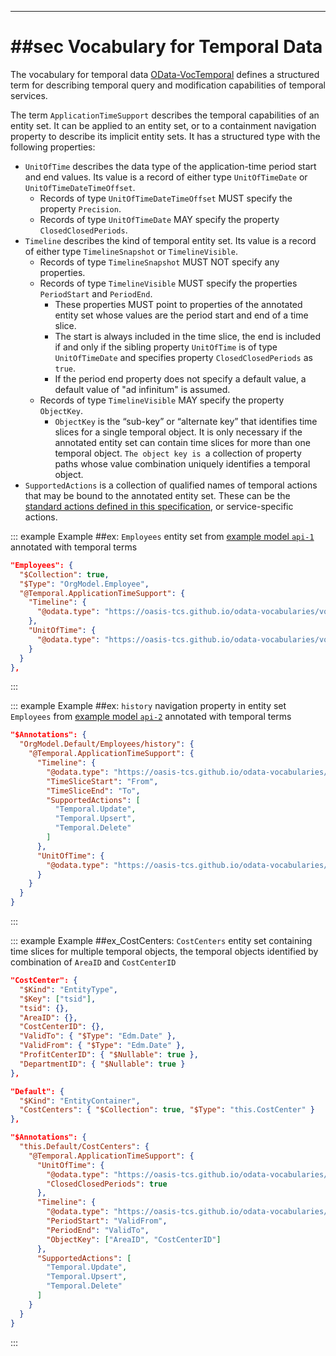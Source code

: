 
-------

# ##sec Vocabulary for Temporal Data

The vocabulary for temporal data [OData-VocTemporal](#ODataVocTemporal)
defines a structured term for describing temporal query and modification
capabilities of temporal services.

The term `ApplicationTimeSupport` describes the temporal capabilities of
an entity set. It can be applied to an entity set, or to a containment
navigation property to describe its implicit entity sets. It has a
structured type with the following properties:

- `UnitOfTime` describes the data type of
  the application-time period start and end values. Its value is a record
  of either type `UnitOfTimeDate` or `UnitOfTimeDateTimeOffset`.
  - Records of type `UnitOfTimeDateTimeOffset` MUST specify the property `Precision`.
  - Records of type `UnitOfTimeDate` MAY specify the property `ClosedClosedPeriods`.
- `Timeline` describes the kind of
  temporal entity set. Its value is a record of either type
  `TimelineSnapshot` or `TimelineVisible`.
  - Records of type `TimelineSnapshot` MUST NOT specify any properties.
  - Records of type `TimelineVisible` MUST specify the properties `PeriodStart` and `PeriodEnd`.
    - These properties MUST point to
      properties of the annotated entity set whose values are the period start
      and end of a time slice.
    - The start is always included in the
      time slice, the end is included if and only if the sibling property
      `UnitOfTime` is of type `UnitOfTimeDate` and specifies property
      `ClosedClosedPeriods` as `true`.
    - If the period end property does not
      specify a default value, a default value of "ad infinitum" is assumed.
  - Records of type `TimelineVisible` MAY specify the property `ObjectKey`.
    - `ObjectKey` is the “sub-key” or “alternate key” that identifies time slices for a single temporal object. 
      It is only necessary if the annotated entity set can contain time slices
      for more than one temporal object. `The object key is `a collection of
      property paths whose value combination uniquely identifies a temporal
      object.
- `SupportedActions` is a collection of
  qualified names of temporal actions that may be bound to the annotated
  entity set. These can be the [standard actions defined in this specification](#ModifyingTemporalData),
  or service-specific actions.

::: example
Example ##ex: `Employees` entity set from [example model `api-1`](#api1)
annotated with temporal terms
```json
"Employees": {
  "$Collection": true,
  "$Type": "OrgModel.Employee",
  "@Temporal.ApplicationTimeSupport": {
    "Timeline": {
      "@odata.type": "https://oasis-tcs.github.io/odata-vocabularies/vocabularies/Org.OData.Temporal.V1.json#Temporal.TimelineSnapshot"
    },
    "UnitOfTime": {
      "@odata.type": "https://oasis-tcs.github.io/odata-vocabularies/vocabularies/Org.OData.Temporal.V1.json#Temporal.UnitOfTimeDate"
    }
  }
},
```
:::

::: example
Example ##ex: `history` navigation property in entity set `Employees` from
[example model `api-2`](#api2) annotated with temporal terms
```json
"$Annotations": {
  "OrgModel.Default/Employees/history": {
    "@Temporal.ApplicationTimeSupport": {
      "Timeline": {
        "@odata.type": "https://oasis-tcs.github.io/odata-vocabularies/vocabularies/Org.OData.Temporal.V1.json#Temporal.TimelineVisible",
        "TimeSliceStart": "From",
        "TimeSliceEnd": "To",
        "SupportedActions": [
          "Temporal.Update",
          "Temporal.Upsert",
          "Temporal.Delete"
        ]
      },
      "UnitOfTime": {
        "@odata.type": "https://oasis-tcs.github.io/odata-vocabularies/vocabularies/Org.OData.Temporal.V1.json#Temporal.UnitOfTimeDate"
      }
    }
  }
}
```
:::

::: example
Example ##ex_CostCenters: `CostCenters` entity set containing time slices for multiple
temporal objects, the temporal objects identified by combination of
`AreaID` and `CostCenterID`
```json
"CostCenter": {
  "$Kind": "EntityType",
  "$Key": ["tsid"],
  "tsid": {},
  "AreaID": {},
  "CostCenterID": {},
  "ValidTo": { "$Type": "Edm.Date" },
  "ValidFrom": { "$Type": "Edm.Date" },
  "ProfitCenterID": { "$Nullable": true },
  "DepartmentID": { "$Nullable": true }
},

"Default": {
  "$Kind": "EntityContainer",
  "CostCenters": { "$Collection": true, "$Type": "this.CostCenter" }
},

"$Annotations": {
  "this.Default/CostCenters": {
    "@Temporal.ApplicationTimeSupport": {
      "UnitOfTime": {
        "@odata.type": "https://oasis-tcs.github.io/odata-vocabularies/vocabularies/Org.OData.Temporal.V1.xml#Temporal.UnitOfTimeDate",
        "ClosedClosedPeriods": true
      },
      "Timeline": {
        "@odata.type": "https://oasis-tcs.github.io/odata-vocabularies/vocabularies/Org.OData.Temporal.V1.xml#Temporal.TimelineVisible",
        "PeriodStart": "ValidFrom",
        "PeriodEnd": "ValidTo",
        "ObjectKey": ["AreaID", "CostCenterID"]
      },
      "SupportedActions": [
        "Temporal.Update",
        "Temporal.Upsert",
        "Temporal.Delete"
      ]
    }
  }
}
```
:::
